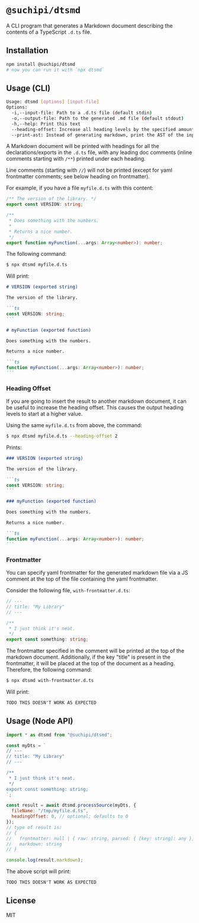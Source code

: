 # `@suchipi/dtsmd`

A CLI program that generates a Markdown document describing the contents of a TypeScript `.d.ts` file.

## Installation

```sh
npm install @suchipi/dtsmd
# now you can run it with `npx dtsmd`
```

## Usage (CLI)

```sh
Usage: dtsmd [options] [input-file]
Options:
  -i,--input-file: Path to a .d.ts file (default stdin)
  -o,--output-file: Path to the generated .md file (default stdout)
  -h,--help: Print this text
  --heading-offset: Increase all heading levels by the specified amount (number)
  --print-ast: Instead of generating markdown, print the AST of the input file (for debugging)
```

A Markdown document will be printed with headings for all the declarations/exports in the `.d.ts` file, with any leading doc comments (inline comments starting with `/**`) printed under each heading.

Line comments (starting with `//`) will not be printed (except for yaml frontmatter comments; see below heading on frontmatter).

For example, if you have a file `myfile.d.ts` with this content:

```ts
/** The version of the library. */
export const VERSION: string;

/**
 * Does something with the numbers.
 *
 * Returns a nice number.
 */
export function myFunction(...args: Array<number>): number;
```

The following command:

```sh
$ npx dtsmd myfile.d.ts
```

Will print:

````md
# VERSION (exported string)

The version of the library.

```ts
const VERSION: string;
```

# myFunction (exported function)

Does something with the numbers.

Returns a nice number.

```ts
function myFunction(...args: Array<number>): number;
```
````

### Heading Offset

If you are going to insert the result to another markdown document, it can be useful to increase the heading offset. This causes the output heading levels to start at a higher value.

Using the same `myfile.d.ts` from above, the command:

```sh
$ npx dtsmd myfile.d.ts --heading-offset 2
```

Prints:

````md
### VERSION (exported string)

The version of the library.

```ts
const VERSION: string;
```

### myFunction (exported function)

Does something with the numbers.

Returns a nice number.

```ts
function myFunction(...args: Array<number>): number;
```
````

### Frontmatter

You can specify yaml frontmatter for the generated markdown file via a JS comment at the top of the file containing the yaml frontmatter.

Consider the following file, `with-frontmatter.d.ts`:

```ts
// ---
// title: "My Library"
// ---

/**
 * I just think it's neat.
 */
export const something: string;
```

The frontmatter specified in the comment will be printed at the top of the markdown document. Additionally, if the key "title" is present in the frontmatter, it will be placed at the top of the document as a heading. Therefore, the following command:

```sh
$ npx dtsmd with-frontmatter.d.ts
```

Will print:

```md
TODO THIS DOESN'T WORK AS EXPECTED
```

## Usage (Node API)

```js
import * as dtsmd from "@suchipi/dtsmd";

const myDts = `
// ---
// title: "My Library"
// ---

/**
 * I just think it's neat.
 */
export const something: string;
`;

const result = await dtsmd.processSource(myDts, {
  fileName: "/tmp/myfile.d.ts",
  headingOffset: 0, // optional; defaults to 0
});
// type of result is:
// {
//   frontmatter: null | { raw: string, parsed: { [key: string]: any },
//   markdown: string
// }

console.log(result.markdown);
```

The above script will print:

```md
TODO THIS DOESN'T WORK AS EXPECTED
```

## License

MIT

